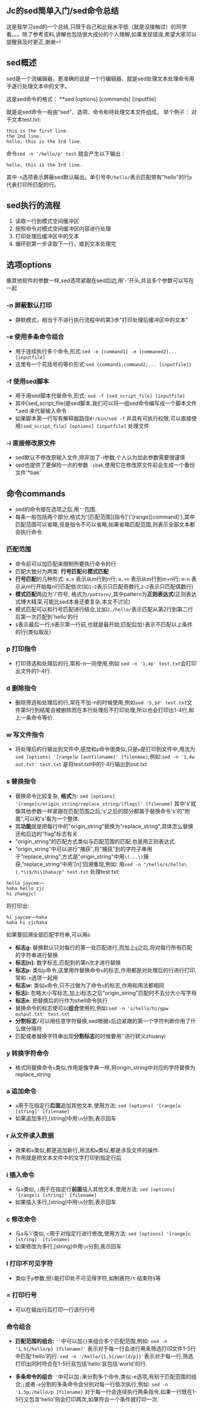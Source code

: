 ## Jc的sed简单入门/sed命令总结



这是我学习sed的一个总结,只限于自己和比我水平低（就是没接触过）的同学看。。。除了参考资料,讲解也包括很大成分的个人理解,如果发现错误,希望大家可以提醒我及时更正,谢谢~!

## **sed概述**
sed是一个流编辑器，更准确的说是一个行编辑器，就是sed处理文本处理命令用于逐行处理文本中的文字。

这是sed命令的格式： **sed [options] [commands] [inputfile]


就是说sed命令一般由“sed”、选项、命令和待处理文本文件组成。
举个例子：
对于文本test.txt:
~~~
this is the first line.
the 2nd line.
hello, this is the 3rd line.
~~~
命令`sed -n '/hello/p' test` 就会产生以下输出：
~~~
hello, this is the 3rd line.
~~~
其中`-n`选项表示屏蔽sed默认输出。单引号中`/hello/`表示匹配带有"hello"的行`p`代表打印所匹配的行。

## **sed执行的流程**
1. 读取一行到模式空间缓冲区
2. 按照命令对模式空间缓冲区内容进行处理
3. 打印处理后缓冲区中的文本
4. 循环到第一步读取下一行，直到文本处理完

## **选项options**

像其他软件的参数一样,sed选项紧跟在sed后边,用'-'开头,并且多个参数可以写在一起

### **-n** 屏蔽默认打印
* 静默模式，相当于不进行执行流程中的第3步"打印处理后缓冲区中的文本"

### **-e** 使用多条命令组合
* 用于连续执行多个命令,形式:`sed -e [command1] -e [commaned2]... [inputfile]`
* 这里有一个花括号的等价形式:`sed {command1;command2;... [inputfile]}`

### **-f** 使用sed脚本
* 用于用sed脚本代替命令,形式: `sed -f [sed_script_file] [inputfile]`
* 其中[sed_script_file]是sed脚本,我们可以将一组sed命令编写成一个脚本文件 *.sed 来代替输入命令
* 如果脚本第一行写有解释器路径`#!/bin/sed -f` 并具有可执行权限,可以直接使用`[sed_script_file] [options] [inputfile]` 处理文件

### **-i** 直接修改原文件
* sed默认不修改原输入文件,除非加了-i参数,个人认为加此参数需要很谨慎
* sed也提供了更保险一点的参数 `-ibak`,使用它在修改原文件前会生成一个备份文件'*bak'

## **命令commands**

* sed的命令接在选项之后,用`''`包围.
* 每条一般包括两个部分,格式为'[匹配范围][指令]'('[range][command]'),其中匹配范围可以省略,但是指令不可以省略,如果省略匹配范围,则表示全部文本都会执行命令.

### 匹配范围
* 命令前可以加匹配来限制所要执行命令的行
* 匹配大致分为两类: **行号匹配**和**模式匹配**
* **行号匹配**的几种形式: `m,n` 表示从m行到n行; `m,+n` 表示从m行到m+n行; `m~n` 表示从m行开始每n行匹配依次(如`1~2`表示只匹配奇数行,`2~2`表示只匹配偶数行)
* **模式匹配**两边为'/'符号, 格式为`/pattern/`,其中pattern为**正则表达式**(正则表达式博大精深,可能比sed本身还要复杂,本文不讨论)
* 模式匹配可以和行号匹配进行结合,比如`2,/hello/`表示匹配从第2行到第二行后第一次匹配到'hello'的行
* `$`表示最后一行;`0`表示第一行前,也就是最开始;匹配后加`!`表示不匹配以上条件的行(类似取反)


### **p** 打印指令

* 打印筛选和处理后的行,常和-n一同使用,例如 `sed -n '1,4p' test.txt`会打印出文件的1-4行.

### **d** 删除指令

* 删除筛选和处理后的行,常在不加-n的时候使用,例如`sed '5,$d' test.txt`文件第5行到结尾会被删除而在本行处理后不打印处理,所以也会打印出1-4行,和上一条命令等价. 

### **w** 写文件指令

* 将处理后的行输出到文件中,感觉和`p`命令很类似,只是`w`是打印到文件中,用法为`sed [options] '[range]w [outfilename]' [filenmae]`,例如:`sed -n '1,4w out.txt' test.txt` 是将test.txt中的1-4行输出到out.txt

### **s** 替换指令

* 替换命令比较复杂, **格式**为:
`sed [options] '[range]s/origin_string/replace_string/[flags]' [filename]`
其中's'就像其他参数一样紧跟在匹配范围之后,'s'之后的部分都属于替换命令's'的"附属",可以和's'看为一个整体.
* 其**功能**就是把每行中的"origin_string"替换为"replace_string",具体怎么替换还和后边的"flag"标志有关
* "origin_string"的匹配方式类似与匹配范围的匹配,也是用正则表达式.
* "origin_string"中可以进行"捕获",将"捕获"到的字符子串用于"replace_string",方式是"origin_string"中用`\(...\)`捕获,"replace_string"中用'\[n]'回溯重现,例如:
用`sed -n "/hello/s/hello\(.*\)$/hi\1haha/p" test.txt` 处理test.txt:
~~~
hello jaycee~~
haha hello zjc
hi zhangjc!
~~~
将打印出:
~~~
hi jaycee~~haha
haha hi zjchaha
~~~
如果要回溯全部匹配字符串,可以用`&`

* **标志g:** 替换默认只对每行的第一处匹配进行,而加上`g`之后,将对每行所有匹配的字符串进行替换
* **标志[n]:**  数字标志,匹配到的第n次才进行替换
* **标志p:** 类似`p`命令,这里用作替换命令`s`的标志,作用都是对处理后的行进行打印,常和`-n`选项一起用
* **标志w:** 类似`w`命令,只不过做为了命令`s`的标志,作用和用法都相同
* **标志i:** 忽略大小写标志,加上i标志之后"origin_string"匹配时不去分大小写字母
* **标志e:** 把替换后的行作为shell命令执行
* 替换命令的标志使可以**组合**使用的,例如:`sed -n 's/hello/hi/gpw output.txt' test.txt`
* **分割标志**`/`可以用任意字符替换,sed根据`s`后边紧跟的第一个字符判断你用了什么做分隔符
* 匹配或者替换字符串出现**分割标志**的时候要用'\'进行转义zhuanyi

### **y** 转换字符命令

* 格式同替换命令`s`类似,作用是像字典一样,将origin_string中对应的字符替换为replace_string

### **a** 追加命令

* `a`用于在指定行**后面**追加其他文本,使用方法: `sed [options] '[range]a [string]' [filename]`
* 如果追加多行,[string]中用`\n`分割,表示回车

### **r** 从文件读入数据

* 效果和`a`类似,都是追加新行,用法和`w`类似,都是涉及文件的操作.
* 作用就是把文本文件中的文字打印到指定行后

### **i** 插入命令

* 与`a`类似, `i`用于在指定行**前面**插入其他文本,使用方法: `sed [options] '[range]i [string]' [filename]`
* 如果插入多行,[string]中用`\n`分割,表示回车

### **c** 修改命令

* 与`a`与'i'类似, `c`用于对指定行进行修改,使用方法: `sed [options] '[range]c [string]' [filename]`
* 如果修改为多行,[string]中用`\n`分割,表示回车

### **l** 打印不可见字符

* 类似于`p`参数,但`l`能打印处不可见得字符,如制表符`/t` 结束符`$`等

### **=** 打印行号

* 可以在输出行后打印一行该行行号

### 命令组合

* **匹配范围的组合:** `''`中可以加`{}`来组合多个匹配范围,例如:
`sed -n '1,5{/hello/p} [filename]'` 表示对于每一行会进行用来筛选打印文件1-5行中匹配'hello'的行.
`sed -n '/hello/{1,5{/world/p}}'`表示对于每一行,筛选打印出同时符合在1-5行且包括'hello'且包括'world'的行.

* **多条命令的组合**`''`中可以加`;`来分割多个命令,类似-e选项,有别于匹配范围的组合,`;`或者`-e`分割的多条命令会分别对每一行依次执行,例如:
`sed -n '1,5p;/hello/p [filename]` 对于每一行会连续执行两条指令,如果一行既在1-5行又包含'hello'则会打印两次,如果符合一个条件就打印一次.